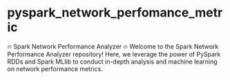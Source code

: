 # pyspark_network_perfomance_metric
🔥 Spark Network Performance Analyzer 🔥  Welcome to the Spark Network Performance Analyzer repository! Here, we leverage the power of PySpark RDDs and Spark MLlib to conduct in-depth analysis and machine learning on network performance metrics.
